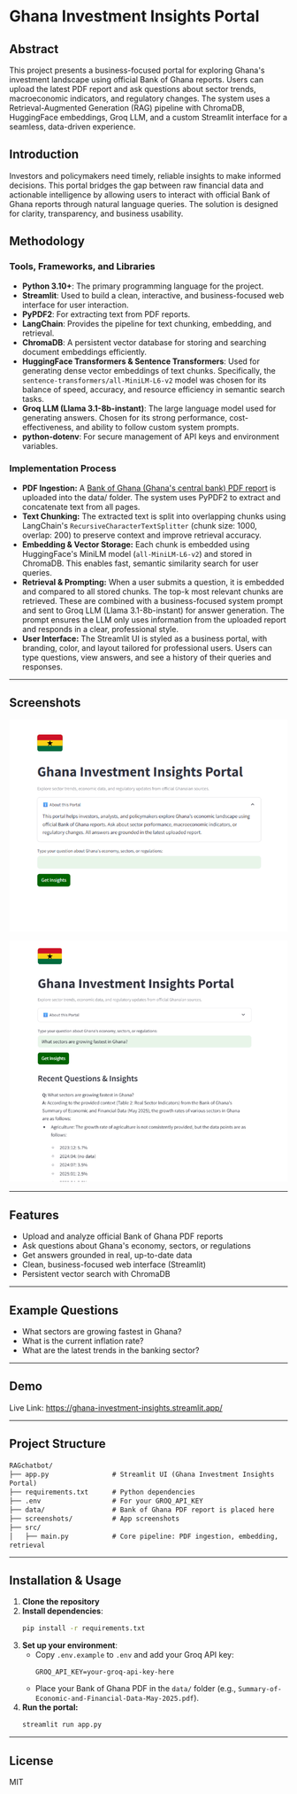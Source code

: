 # Ghana Investment Insights Portal

## Abstract

This project presents a business-focused portal for exploring Ghana's investment landscape using official Bank of Ghana reports. Users can upload the latest PDF report and ask questions about sector trends, macroeconomic indicators, and regulatory changes. The system uses a Retrieval-Augmented Generation (RAG) pipeline with ChromaDB, HuggingFace embeddings, Groq LLM, and a custom Streamlit interface for a seamless, data-driven experience.

## Introduction

Investors and policymakers need timely, reliable insights to make informed decisions. This portal bridges the gap between raw financial data and actionable intelligence by allowing users to interact with official Bank of Ghana reports through natural language queries. The solution is designed for clarity, transparency, and business usability.

## Methodology

### Tools, Frameworks, and Libraries

- **Python 3.10+**: The primary programming language for the project.
- **Streamlit**: Used to build a clean, interactive, and business-focused web interface for user interaction.
- **PyPDF2**: For extracting text from PDF reports.
- **LangChain**: Provides the pipeline for text chunking, embedding, and retrieval.
- **ChromaDB**: A persistent vector database for storing and searching document embeddings efficiently.
- **HuggingFace Transformers & Sentence Transformers**: Used for generating dense vector embeddings of text chunks. Specifically, the `sentence-transformers/all-MiniLM-L6-v2` model was chosen for its balance of speed, accuracy, and resource efficiency in semantic search tasks.
- **Groq LLM (Llama 3.1-8b-instant)**: The large language model used for generating answers. Chosen for its strong performance, cost-effectiveness, and ability to follow custom system prompts.
- **python-dotenv**: For secure management of API keys and environment variables.

### Implementation Process

- **PDF Ingestion:** A [Bank of Ghana (Ghana's central bank) PDF report](https://www.bog.gov.gh/wp-content/uploads/2025/05/Summary-of-Economic-and-Financial-Data-May-2025.pdf) is uploaded into the data/ folder. The system uses PyPDF2 to extract and concatenate text from all pages.
- **Text Chunking:** The extracted text is split into overlapping chunks using LangChain's `RecursiveCharacterTextSplitter` (chunk size: 1000, overlap: 200) to preserve context and improve retrieval accuracy.
- **Embedding & Vector Storage:** Each chunk is embedded using HuggingFace's MiniLM model (`all-MiniLM-L6-v2`) and stored in ChromaDB. This enables fast, semantic similarity search for user queries.
- **Retrieval & Prompting:** When a user submits a question, it is embedded and compared to all stored chunks. The top-k most relevant chunks are retrieved. These are combined with a business-focused system prompt and sent to Groq LLM (Llama 3.1-8b-instant) for answer generation. The prompt ensures the LLM only uses information from the uploaded report and responds in a clear, professional style.
- **User Interface:** The Streamlit UI is styled as a business portal, with branding, color, and layout tailored for professional users. Users can type questions, view answers, and see a history of their queries and responses.

---

## Screenshots

![Portal Home](https://raw.githubusercontent.com/krys2fa/rt-rag-chatbot-assistant/main/screenshots/portal_home.png)

![Sample Q&A](https://raw.githubusercontent.com/krys2fa/rt-rag-chatbot-assistant/main/screenshots/sample_qa.png)

---

## Features

- Upload and analyze official Bank of Ghana PDF reports
- Ask questions about Ghana's economy, sectors, or regulations
- Get answers grounded in real, up-to-date data
- Clean, business-focused web interface (Streamlit)
- Persistent vector search with ChromaDB

---

## Example Questions

- What sectors are growing fastest in Ghana?
- What is the current inflation rate?
- What are the latest trends in the banking sector?

---

## Demo

Live Link: https://ghana-investment-insights.streamlit.app/

---

## Project Structure

```
RAGchatbot/
├── app.py                # Streamlit UI (Ghana Investment Insights Portal)
├── requirements.txt      # Python dependencies
├── .env                  # For your GROQ_API_KEY
├── data/                 # Bank of Ghana PDF report is placed here
├── screenshots/          # App screenshots
├── src/
│   ├── main.py           # Core pipeline: PDF ingestion, embedding, retrieval
```

---

## Installation & Usage

1. **Clone the repository**
2. **Install dependencies**:
   ```bash
   pip install -r requirements.txt
   ```
3. **Set up your environment**:
   - Copy `.env.example` to `.env` and add your Groq API key:
     ```env
     GROQ_API_KEY=your-groq-api-key-here
     ```
   - Place your Bank of Ghana PDF in the `data/` folder (e.g., `Summary-of-Economic-and-Financial-Data-May-2025.pdf`).
4. **Run the portal:**
   ```bash
   streamlit run app.py
   ```

---

## License

MIT
